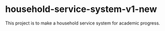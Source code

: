 # household-service-system-v1-new
This project is to make a household service system for academic progress.
